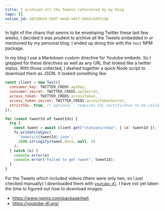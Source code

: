```yaml
---
title: I archived all the Tweets referenced by my blog
tags: []
notion_id: d8726b54-59d7-4ee0-a9cf-d442c4257cdb
---
```

In light of the chaos that seems to be enveloping Twitter these last few weeks, I decided it was prudent to archive all the Tweets embedded in or mentioned by my personal blog. I ended up doing this with the `twit` NPM package.

In my blog I use a Markdown custom directive for Youtube embeds. So I grepped for these directives as well as any URL that looked like a twitter status. With those collected, I dashed together a quick Node script to download them as JSON. It looked something like:

```javascript
const client = new Twit({
  consumer_key: TWITTER_CREDS.apiKey,
  consumer_secret: TWITTER_CREDS.apiSecret,
  access_token: TWITTER_CREDS.accessToken,
  access_token_secret: TWITTER_CREDS.accessTokenSecret,
  strictSSL: true, // optional - requires SSL certificates to be valid.
});

for (const tweetId of tweetIds) {
  try {
    const tweet = await client.get("statuses/show", { id: tweetId });
    fs.writeFileSync(
      `tweets/${tweetId}.json`,
      JSON.stringify(tweet.data, null, 2)
    );
  } catch (e) {
    console.error(e)
    console.error("Failed to get tweet", tweetId);
  }
}
```

For the Tweets which included videos (there were only two, so I just checked manually) I downloaded them with [`youtube-dl`](https://youtube-dl.org/). I have not yet taken the time to figured out how to download images.

- <https://www.npmjs.com/package/twit>
- <https://youtube-dl.org/>
